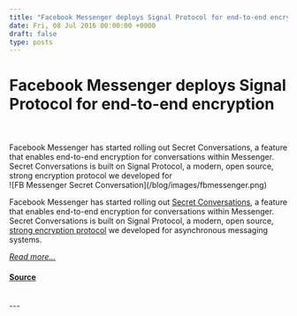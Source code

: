 ```yaml
---
title: "Facebook Messenger deploys Signal Protocol for end-to-end encryption"
date: Fri, 08 Jul 2016 00:00:00 +0000
draft: false
type: posts
---
```

# Facebook Messenger deploys Signal Protocol for end-to-end encryption

<br/>

<br/>
 Facebook Messenger has started rolling out Secret Conversations, a feature that enables end-to-end encryption for conversations within Messenger. Secret Conversations is built on Signal Protocol, a modern, open source, strong encryption protocol we developed for
<br/>
![FB Messenger Secret Conversation](/blog/images/fbmessenger.png)

Facebook Messenger has started rolling out [Secret Conversations](https://newsroom.fb.com/news/2016/07/messenger-starts-testing-end-to-end-encryption-with-secret-conversations/), a feature that enables end-to-end encryption for conversations within Messenger. Secret Conversations is built on Signal Protocol, a modern, open source, [strong encryption protocol](/blog/advanced-ratcheting) we developed for asynchronous messaging systems.

[_Read more..._](https://signal.org/blog/facebook-messenger/)

#### [Source](https://signal.org/blog/facebook-messenger/)

<br/>
---
